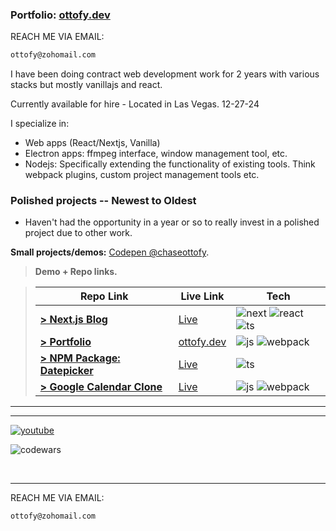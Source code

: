 ### Portfolio: **[ottofy.dev](https://ottofy.dev)**

REACH ME VIA EMAIL:

```bash
ottofy@zohomail.com
```

I have been doing contract web development work for 2 years with various stacks but mostly vanillajs and react. 

Currently available for hire - Located in Las Vegas. 12-27-24

I specialize in:
- Web apps (React/Nextjs, Vanilla)
- Electron apps: ffmpeg interface, window management tool, etc.
- Nodejs: Specifically extending the functionality of existing tools. Think webpack plugins, custom project management tools etc.

### **Polished projects** -- Newest to Oldest
- Haven't had the opportunity in a year or so to really invest in a polished project due to other work.

**Small projects/demos:** [Codepen @chaseottofy](https://codepen.io/chaseottofy/pens/showcase).
  
> **Demo + Repo links.**

> | Repo Link | Live Link | Tech |
> | ------- | --------- | --------- |
> | [**> Next.js Blog**](https://github.com/chaseottofy/nextjs-blog) | [Live](https://nextjs-blog-ottofy.vercel.app/) | ![next] ![react] ![ts] |
> | [**> Portfolio**](https://github.com/chaseottofy/Portfolio) | [ottofy.dev](https://ottofy.dev) | ![js] ![webpack] |
> | [**> NPM Package: Datepicker**](https://www.npmjs.com/package/monthpicker-lite-js) | [Live](https://stackblitz.com/edit/monthpicker-lite-js?file=package.json) | ![ts] |
> | [**> Google Calendar Clone**](https://github.com/chaseottofy/google-calendar-clone-vanilla) | [Live](https://echaseottofy.github.io/google-calendar-clone-vanilla/) | ![js] ![webpack] |

---


---

[![youtube]](https://www.youtube.com/channel/UCawR0cR_xHGCnKy3Vg6yc7g)

![codewars](https://www.codewars.com/users/protto/badges/large)

<br>

---

REACH ME VIA EMAIL:

```bash
ottofy@zohomail.com
```

[ts]: https://img.shields.io/badge/TypeScript-007ACC?style=for-the-badge&logo=typescript&logoColor=white
[next]: https://img.shields.io/badge/next.js-000000?style=for-the-badge&logo=nextdotjs&logoColor=white
[js]: https://img.shields.io/badge/JavaScript-F7DF1E?style=for-the-badge&logo=javascript&logoColor=black
[webpack]: https://img.shields.io/badge/webpack-%238DD6F9.svg?style=for-the-badge&logo=webpack&logoColor=black
[react]: https://img.shields.io/badge/react-%2320232a.svg?style=for-the-badge&logo=react&logoColor=%2361DAFB
[youtube]: https://img.shields.io/badge/YouTube-%23FF0000.svg?style=for-the-badge&logo=YouTube&logoColor=white

